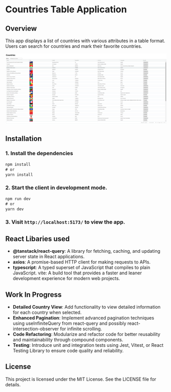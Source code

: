 # Countries Table Application

## Overview

This app displays a list of countries with various attributes in a table format. Users can search for countries and mark their favorite countries.

![App Screenshot](public/screenshot.png)

## Installation

### 1. Install the dependencies

```
npm install
# or
yarn install
```

### 2. Start the client in development mode.

```
npm run dev
# or
yarn dev
```

### 3. Visit `http://localhost:5173/` to view the app.

## React Libaries used

- **@tanstack/react-query**: A library for fetching, caching, and updating server state in React applications.
- **axios**: A promise-based HTTP client for making requests to APIs.
- **typescript**: A typed superset of JavaScript that compiles to plain JavaScript.
  vite: A build tool that provides a faster and leaner development experience for modern web projects.

## Work In Progress

- **Detailed Country View**: Add functionality to view detailed information for each country when selected.
- **Enhanced Pagination**: Implement advanced pagination techniques using useInfiniteQuery from react-query and possibly react-intersection-observer for infinite scrolling.
- **Code Refactoring**: Modularize and refactor code for better reusability and maintainability through compound components.
- **Testing**: Introduce unit and integration tests using Jest, Vitest, or React Testing Library to ensure code quality and reliability.

## License

This project is licensed under the MIT License. See the LICENSE file for details.
